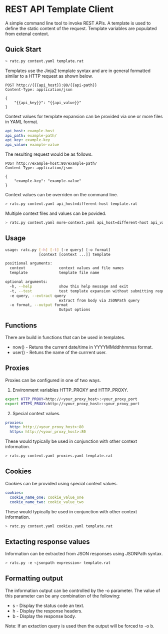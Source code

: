 # REST API Template Client

A simple command line tool to invoke REST APIs.
A template is used to define the static content of the request.
Template variables are populated from extenal context.

## Quick Start

```bash
> ratc.py context.yaml template.rat
``` 

Templates use the Jinja2 template syntax and are in general formatted similar to a HTTP request as shown below.

```
POST http://{{{api_host}}:80/{{api-path}}
Content-Type: application/json

{
    "{{api_key}}": "{{api_value}}"
}
```

Context values for template expansion can be provided via one or more files in YAML format.

```yaml
api_host: example-host
api_path: example-path/
api_key: example-key
api_value: example-value
```

The resulting request would be as follows.

```jinja2
POST http://example-host:80/example-path/
Content-Type: application/json

{
    "example-key": "example-value"
}
```

Context values can be overriden on the command line.

```bash
> ratc.py context.yaml api_host=different-host template.rat
```

Multiple context files and values can be povided.

```bash
> ratc.py context.yaml more-context.yaml api_host=different-host api_value=different-value template.rat
```  

## Usage

```bash
usage: ratc.py [-h] [-t] [-e query] [-o format]
               [context [context ...]] template

positional arguments:
  context               context values and file names
  template              template file name

optional arguments:
  -h, --help            show this help message and exit
  -t, --test            test template expansion without submitting request
  -e query, --extract query
                        extract from body via JSONPath query
  -o format, --output format
                        Output options
```
## Functions

There are build in functions that can be used in templates.

- now() - Retuns the current date/time in YYYYMMddhhmmss format.
- user() - Retuns the name of the currrent user.  

## Proxies
Proxies can be configured in one of two ways.
1. Environment variables HTTP_PROXY and HTTP_PROXY.
```bash
export HTTP_PROXY=http://<your_proxy_host>:<your_proxy_port
export HTTPS_PROXY=http://<your_proxy_host>:<your_proxy_port
```
2. Special context values.
```yaml
proxies:
  http: http://<your_proxy_host>:80
  https: http://<your_proxy_host>:80
```
These would typically be used in conjunction with other context information.
```bash
> ratc.py context.yaml proxies.yaml template.rat
```

## Cookies
Cookies can be provided using special context values.
```yaml
cookies:
  cookie_name_one: cookie_value_one
  cookie_name_two: cookie_value_two
```
These would typically be used in conjunction with other context information.
```bash
> ratc.py context.yaml cookies.yaml template.rat
```

## Extacting response values
Information can be extracted from JSON responses using JSONPath syntax.
```bash
> ratc.py -e <jsonpath expression> template.rat
```

## Formatting output
The information output can be controlled by the -o parameter.
The value of this parameter can be any combination of the following:
- s - Display the status code an text.
- h - Display the response headers.
- b - Display the response body.

Note: If an extaction query is used then the output will be forced to -o b.

